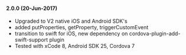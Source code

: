 #### 2.0.0 (20-Jun-2017)
- Upgraded to V2 native iOS and Android SDK's
- added putProperties, getProperty, triggerCustomEvent
- transition to swift for iOS, new dependency on cordova-plugin-add-swift-support plugin
- Tested with xCode 8, Android SDK 25, Cordova 7

 
